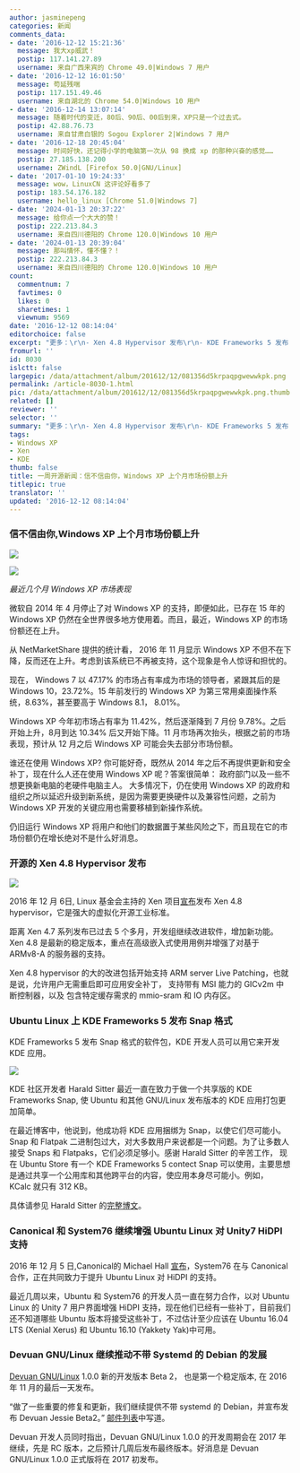 ```yaml
---
author: jasminepeng
categories: 新闻
comments_data:
- date: '2016-12-12 15:21:36'
  message: 我大xp威武！
  postip: 117.141.27.89
  username: 来自广西来宾的 Chrome 49.0|Windows 7 用户
- date: '2016-12-12 16:01:50'
  message: 苟延残喘
  postip: 117.151.49.46
  username: 来自湖北的 Chrome 54.0|Windows 10 用户
- date: '2016-12-14 13:07:14'
  message: 随着时代的变迁，80后、90后、00后到来，XP只是一个过去式。
  postip: 42.88.76.73
  username: 来自甘肃白银的 Sogou Explorer 2|Windows 7 用户
- date: '2016-12-18 20:45:04'
  message: 时间好快，还记得小学的电脑第一次从 98 换成 xp 的那种兴奋的感觉……
  postip: 27.185.138.200
  username: ZWindL [Firefox 50.0|GNU/Linux]
- date: '2017-01-10 19:24:33'
  message: wow，LinuxCN 这评论好看多了
  postip: 183.54.176.182
  username: hello_linux [Chrome 51.0|Windows 7]
- date: '2024-01-13 20:37:22'
  message: 给你点一个大大的赞！
  postip: 222.213.84.3
  username: 来自四川德阳的 Chrome 120.0|Windows 10 用户
- date: '2024-01-13 20:39:04'
  message: 那叫情怀，懂不懂？！
  postip: 222.213.84.3
  username: 来自四川德阳的 Chrome 120.0|Windows 10 用户
count:
  commentnum: 7
  favtimes: 0
  likes: 0
  sharetimes: 1
  viewnum: 9569
date: '2016-12-12 08:14:04'
editorchoice: false
excerpt: "更多：\r\n- Xen 4.8 Hypervisor 发布\r\n- KDE Frameworks 5 发布 Snap 格式"
fromurl: ''
id: 8030
islctt: false
largepic: /data/attachment/album/201612/12/081356d5krpaqpgwewwkpk.png
permalink: /article-8030-1.html
pic: /data/attachment/album/201612/12/081356d5krpaqpgwewwkpk.png.thumb.jpg
related: []
reviewer: ''
selector: ''
summary: "更多：\r\n- Xen 4.8 Hypervisor 发布\r\n- KDE Frameworks 5 发布 Snap 格式"
tags:
- Windows XP
- Xen
- KDE
thumb: false
title: 一周开源新闻：信不信由你，Windows XP 上个月市场份额上升
titlepic: true
translator: ''
updated: '2016-12-12 08:14:04'
---
```


### 信不信由你,Windows XP 上个月市场份额上升


![](/data/attachment/album/201612/12/081356d5krpaqpgwewwkpk.png)


![](/data/attachment/album/201612/12/081406uxfkmkx7k23xu2x9.jpg)


*最近几个月 Windows XP 市场表现*


微软自 2014 年 4 月停止了对 Windows XP 的支持，即便如此，已存在 15 年的 Windows XP 仍然在全世界很多地方使用着。而且，最近，Windows XP 的市场份额还在上升。


从 NetMarketShare 提供的统计看， 2016 年 11 月显示 Windows XP 不但不在下降，反而还在上升。考虑到该系统已不再被支持，这个现象是令人惊讶和担忧的。


现在， Windows 7 以 47.17% 的市场占有率成为市场的领导者，紧跟其后的是 Windows 10，23.72%。15 年前发行的 Windows XP 为第三常用桌面操作系统，8.63%，甚至要高于 Windows 8.1， 8.01%。


Windows XP 今年初市场占有率为 11.42%，然后逐渐降到 7 月份 9.78%。之后开始上升，8月到达 10.34% 后又开始下降。11 月市场再次抬头，根据之前的市场表现，预计从 12 月之后 Windows XP 可能会失去部分市场份额。


谁还在使用 Windows XP? 你可能好奇，既然从 2014 年之后不再提供更新和安全补丁，现在什么人还在使用 Windows XP 呢？答案很简单： 政府部门以及一些不想更换新电脑的老硬件电脑主人。 大多情况下，仍在使用 Windows XP 的政府和组织之所以延迟升级到新系统，是因为需要更换硬件以及兼容性问题，之前为 Windows XP 开发的关键应用也需要移植到新操作系统。


仍旧运行 Windows XP 将用户和他们的数据置于某些风险之下，而且现在它的市场份额仍在增长绝对不是什么好消息。


### 开源的 Xen 4.8 Hypervisor 发布


 


![](/data/attachment/album/201612/12/081407ozctit4tggi4nit5.gif)


2016 年 12 月 6日, Linux 基金会主持的 Xen 项目[宣布](https://xenproject.org/about/in-the-news/201-xen-480.html)发布 Xen 4.8 hypervisor，它是强大的虚拟化开源工业标准。


距离 Xen 4.7 系列发布已过去 5 个多月，开发组继续改进软件，增加新功能。Xen 4.8 是最新的稳定版本，重点在高级嵌入式使用用例并增强了对基于 ARMv8-A 的服务器的支持。


Xen 4.8 hypervisor 的大的改进包括开始支持 ARM server Live Patching，也就是说，允许用户无需重启即可应用安全补丁， 支持带有 MSI 能力的 GICv2m 中断控制器，以及 包含特定缓存需求的 mmio-sram 和 IO 内存区。


### Ubuntu Linux 上 KDE Frameworks 5 发布 Snap 格式


KDE Frameworks 5 发布 Snap 格式的软件包，KDE 开发人员可以用它来开发 KDE 应用。


![](/data/attachment/album/201612/12/081408xbxfwyzm380x09o0.jpg)


KDE 社区开发者 Harald Sitter 最近一直在致力于做一个共享版的 KDE Frameworks Snap, 使 Ubuntu 和其他 GNU/Linux 发布版本的 KDE 应用打包更加简单。


在最近博客中，他说到，他成功将 KDE 应用捆绑为 Snap，以使它们尽可能小。Snap 和 Flatpak 二进制包过大，对大多数用户来说都是一个问题。为了让多数人接受 Snaps 和 Flatpaks，它们必须足够小。感谢 Harald Sitter 的辛苦工作， 现在 Ubuntu Store 有一个 KDE Frameworks 5 contect Snap 可以使用，主要思想是通过共享一个公用库和其他跨平台的内容，使应用本身尽可能小。例如， KCalc 就只有 312 KB。


具体请参见 Harald Sitter 的[完整博文](https://apachelog.wordpress.com/2016/12/02/snapping-kde-applications/)。


### Canonical 和 System76 继续增强 Ubuntu Linux 对 Unity7 HiDPI 支持


2016 年 12 月 5 日,Canonical的 Michael Hall [宣布](https://developer.ubuntu.com/en/blog/2016/12/05/improving-hidpi-support/)，System76 在与 Canonical 合作，正在共同致力于提升 Ubuntu Linux 对 HiDPI 的支持。


最近几周以来，Ubuntu 和 System76 的开发人员一直在努力合作，以对 Ubuntu Linux 的 Unity 7 用户界面增强 HiDPI 支持，现在他们已经有一些补丁，目前我们还不知道哪些 Ubuntu 版本将接受这些补丁，不过估计至少应该在 Ubuntu 16.04 LTS (Xenial Xerus) 和 Ubuntu 16.10 (Yakkety Yak)中可用。


### Devuan GNU/Linux 继续推动不带 Systemd 的 Debian 的发展


[Devuan GNU/Linux](https://files.devuan.org/) 1.0.0 新的开发版本 Beta 2， 也是第一个稳定版本, 在 2016 年 11 月的最后一天发布。


“做了一些重要的修复和更新，我们继续提供不带 systemd 的 Debian，并宣布发布 Devuan Jessie Beta2。” [邮件列表](https://lists.dyne.org/lurker/message/20161129.235004.ff04e844.en.html)中写道。


Devuan 开发人员同时指出，Devuan GNU/Linux 1.0.0 的开发周期会在 2017 年继续，先是 RC 版本，之后预计几周后发布最终版本。好消息是 Devuan GNU/Linux 1.0.0 正式版将在 2017 初发布。